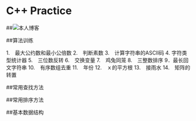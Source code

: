 # C++ Practice
##![本人博客](https://blog.csdn.net/He3he3he/article/details/102248368)

##算法训练

  1.　最大公约数和最小公倍数
  2.　判断素数
  3.　计算字符串的ASCII码
  4. 字符类型统计器
  5.　三位数反转
  6.　交换变量
  7.　鸡兔同笼
  8.　三整数排序
  9．最长回文字符串
  10.　有序数组去重
  11.　年份
  12.　ｘ的平方根
  13.　接雨水
  14.　矩阵的转置

##常用查找方法

##常用排序方法

##基本数据结构
